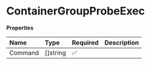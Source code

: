 # ContainerGroupProbeExec

**Properties**

| Name    | Type     | Required | Description |
| :------ | :------- | :------- | :---------- |
| Command | []string | ✅       |             |
